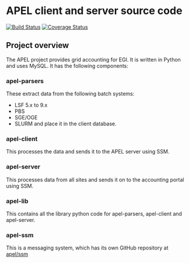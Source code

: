# APEL client and server source code

[![Build Status](https://travis-ci.org/apel/apel.svg?branch=dev)](https://travis-ci.org/apel/apel)
[![Coverage Status](https://coveralls.io/repos/apel/apel/badge.png)](https://coveralls.io/r/apel/apel)

## Project overview

The APEL project provides grid accounting for EGI. It is written in 
Python and uses MySQL. It has the following components:

### apel-parsers

These extract data from the following batch systems:
* LSF 5.x to 9.x
* PBS
* SGE/OGE
* SLURM
and place it in the client database.

### apel-client

This processes the data and sends it to the APEL server using SSM.

### apel-server

This processes data from all sites and sends it on to the accounting 
portal using SSM.

### apel-lib

This contains all the library python code for apel-parsers, apel-client
and apel-server.

### apel-ssm

This is a messaging system, which has its own GitHub repository at 
[apel/ssm](https://github.com/apel/ssm)
